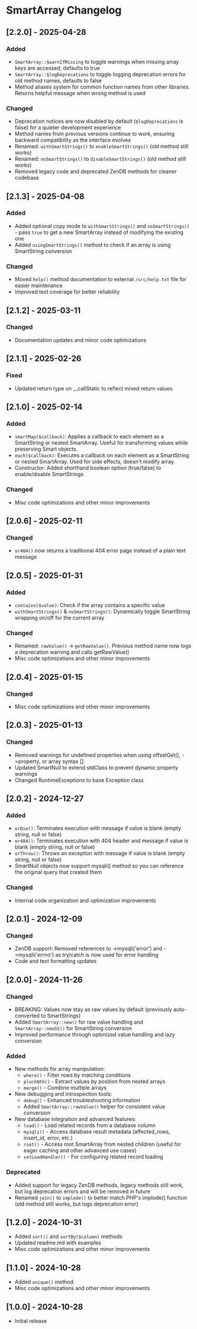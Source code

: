 # SmartArray Changelog

## [2.2.0] - 2025-04-28

### Added
- `SmartArray::$warnIfMissing` to toggle warnings when missing array keys are accessed, defaults to true
- `SmartArray::$logDeprecations` to toggle logging deprecation errors for old method names, defaults to false
- Method aliases system for common function names from other libraries. Returns helpful message when wrong method is used

### Changed
- Deprecation notices are now disabled by default (`$logDeprecations` is false) for a quieter development experience
- Method names from previous versions continue to work, ensuring backward compatibility as the interface evolves
- Renamed: `withSmartStrings()` to `enableSmartStrings()` (old method still works)
- Renamed: `noSmartStrings()` to `disableSmartStrings()` (old method still works)
- Removed legacy code and deprecated ZenDB methods for cleaner codebase

## [2.1.3] - 2025-04-08

### Added
- Added optional copy mode to `withSmartStrings()` and `noSmartStrings()` - pass `true` to get a new SmartArray instead of modifying the existing one
- Added `usingSmartStrings()` method to check if an array is using SmartString conversion

### Changed
- Moved `help()` method documentation to external `/src/help.txt` file for easier maintenance
- Improved test coverage for better reliability

## [2.1.2] - 2025-03-11

### Changed
- Documentation updates and minor code optimizations

## [2.1.1] - 2025-02-26

### Fixed
- Updated return type on __callStatic to reflect mixed return values

## [2.1.0] - 2025-02-14

### Added
- `smartMap($callback)`: Applies a callback to each element as a SmartString or nested SmartArray.
   Useful for transforming values while preserving Smart objects.
- `each($callback)`: Executes a callback on each element as a SmartString or nested SmartArray. Used for side effects, doesn't modify array.
- Constructor: Added shorthand boolean option (true/false) to enable/disable SmartStrings

### Changed
- Misc code optimizations and other minor improvements

## [2.0.6] - 2025-02-11

### Changed
- `or404()` now returns a traditional 404 error page instead of a plain text message

## [2.0.5] - 2025-01-31

### Added
- `contains($value)`: Check if the array contains a specific value
- `withSmartStrings()` & `noSmartStrings()`: Dynamically toggle SmartString wrapping on/off for the current array

### Changed
- Renamed: `rawValue()` → `getRawValue()`. Previous method name now logs a deprecation warning and calls getRawValue()
- Misc code optimizations and other minor improvements

## [2.0.4] - 2025-01-15

### Changed
- Misc code optimizations and other minor improvements

## [2.0.3] - 2025-01-13

### Changed
- Removed warnings for undefined properties when using offsetGet(), ->property, or array syntax []
- Updated SmartNull to extend stdClass to prevent dynamic property warnings
- Changed RuntimeExceptions to base Exception class

## [2.0.2] - 2024-12-27

### Added
- `orDie()`: Terminates execution with message if value is blank (empty string, null or false)
- `or404()`: Terminates execution with 404 header and message if value is blank (empty string, null or false)
- `orThrow()`: Throws an exception with message if value is blank (empty string, null or false)
- SmartNull objects now support mysqli() method so you can reference the original query that created them

### Changed
- Internal code organization and optimization improvements

## [2.0.1] - 2024-12-09

### Changed
- ZenDB support: Removed references to ->mysqli('error') and ->mysqli('errno') as try/catch is now used for error handling
- Code and text formatting updates

## [2.0.0] - 2024-11-26

### Changed
* BREAKING: Values now stay as raw values by default (previously auto-converted to SmartStrings)
* Added `SmartArray::new()` for raw value handling and `SmartArray::newSS()` for SmartString conversion
* Improved performance through optimized value handling and lazy conversion

### Added
* New methods for array manipulation:
    * `where()` - Filter rows by matching conditions
    * `pluckNth()` - Extract values by position from nested arrays
    * `merge()` - Combine multiple arrays
* New debugging and introspection tools:
    * `debug()` - Enhanced troubleshooting information
    * Added `SmartArray::rawValue()` helper for consistent value conversion
* New database integration and advanced features:
    * `load()` - Load related records from a database column 
    * `mysqli()` - Access database result metadata (affected_rows, insert_id, error, etc.)
    * `root()` - Access root SmartArray from nested children (useful for eager caching and other advanced use cases)
    * `setLoadHandler()` - For configuring related record loading

### Deprecated
- Added support for legacy ZenDB methods, legacy methods still work, but log deprecation errors and will be removed in future
- Renamed `join()` to `implode()` to better match PHP's implode() function (old method still works, but logs deprecation error)

## [1.2.0] - 2024-10-31
* Added `sort()` and `sortBy($column)` methods
* Updated readme.md with examples
* Misc code optimizations and other minor improvements

## [1.1.0] - 2024-10-28
* Added `unique()` method
* Misc code optimizations and other minor improvements

## [1.0.0] - 2024-10-28
* Initial release

